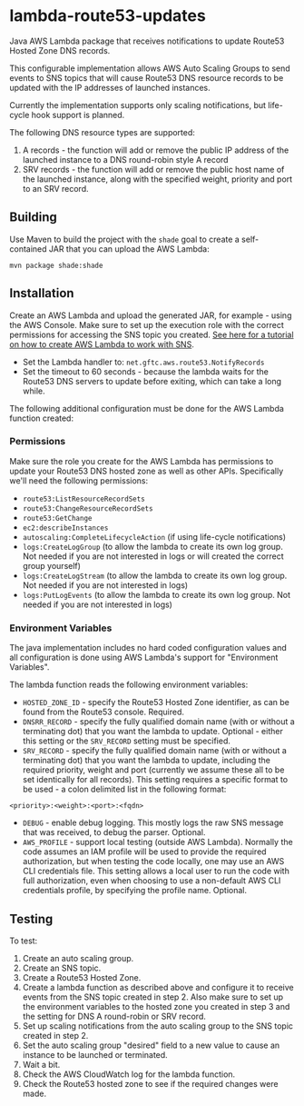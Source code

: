 # lambda-route53-updates

Java AWS Lambda package that receives notifications to update Route53 Hosted Zone DNS records.

This configurable implementation allows AWS Auto Scaling Groups to send events to SNS topics that will cause Route53 DNS
resource records to be updated with the IP addresses of launched instances.

Currently the implementation supports only scaling notifications, but life-cycle hook support is planned.

The following DNS resource types are supported:

1. A records - the function will add or remove the public IP address of the launched instance to a DNS round-robin style A record
1. SRV records - the function will add or remove the public host name of the launched instance, along with the specified
   weight, priority and port to an SRV record.

## Building

Use Maven to build the project with the `shade` goal to create a self-contained JAR that you can upload the AWS Lambda:

```
mvn package shade:shade
```

## Installation

Create an AWS Lambda and upload the generated JAR, for example - using the AWS Console. Make sure to set up the execution
role with the correct permissions for accessing the SNS topic you created. [See here for a tutorial on how to create
AWS Lambda to work with SNS][1].

 * Set the Lambda handler to: `net.gftc.aws.route53.NotifyRecords`
 * Set the timeout to 60 seconds - because the lambda waits for the Route53 DNS servers to update before exiting,
   which can take a long while.

The following additional configuration must be done for the AWS Lambda function created:

### Permissions

Make sure the role you create for the AWS Lambda has permissions to update your Route53 DNS hosted zone as well as other APIs. Specifically we'll need
the following permissions:

 * `route53:ListResourceRecordSets`
 * `route53:ChangeResourceRecordSets`
 * `route53:GetChange`
 * `ec2:describeInstances`
 * `autoscaling:CompleteLifecycleAction` (if using life-cycle notifications)
 * `logs:CreateLogGroup` (to allow the lambda to create its own log group. Not needed if you are not interested in logs or will created the correct group yourself)
 * `logs:CreateLogStream` (to allow the lambda to create its own log group. Not needed if you are not interested in logs)
 * `logs:PutLogEvents` (to allow the lambda to create its own log group. Not needed if you are not interested in logs)

[1]: http://docs.aws.amazon.com/lambda/latest/dg/with-sns-example.html

### Environment Variables

The java implementation includes no hard coded configuration values and all configuration is done using AWS Lambda's support
for "Environment Variables".

The lambda function reads the following environment variables:

 * `HOSTED_ZONE_ID` - specify the Route53 Hosted Zone identifier, as can be found from the Route53 console. Required.
 * `DNSRR_RECORD` - specify the fully qualified domain name (with or without a terminating dot) that you want the lambda to update.
   Optional - either this setting or the `SRV_RECORD` setting must be specified.
 * `SRV_RECORD` - specify the fully qualified domain name (with or without a terminating dot) that you want the lambda to update,
   including the required priority, weight and port (currently we assume these all to be set identically for all records). This
   setting requires a specific format to be used - a colon delimited list in the following format: 
```
<priority>:<weight>:<port>:<fqdn>
```
 * `DEBUG` - enable debug logging. This mostly logs the raw SNS message that was received, to debug the parser. Optional.
 * `AWS_PROFILE` - support local testing (outside AWS Lambda). Normally the code assumes an IAM profile will be used to provide the
   required authorization, but when testing the code locally, one may use an AWS CLI credentials file. This setting allows a local
   user to run the code with full authorization, even when choosing to use a non-default AWS CLI credentials profile, by specifying
   the profile name. Optional.

## Testing

To test:

1. Create an auto scaling group.
2. Create an SNS topic.
3. Create a Route53 Hosted Zone.
4. Create a lambda function as described above and configure it to receive events from the SNS topic created in step 2. Also
   make sure to set up the environment variables to the hosted zone you created in step 3 and the setting for DNS A round-robin or
   SRV record.
5. Set up scaling notifications from the auto scaling group to the SNS topic created in step 2.
6. Set the auto scaling group "desired" field to a new value to cause an instance to be launched or terminated.
7. Wait a bit.
8. Check the AWS CloudWatch log for the lambda function.
9. Check the Route53 hosted zone to see if the required changes were made.
